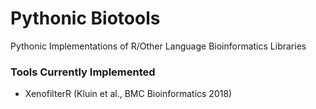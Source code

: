 # Pythonic Biotools

Pythonic Implementations of R/Other Language Bioinformatics Libraries

### Tools Currently Implemented

- XenofilterR (Kluin et al., BMC Bioinformatics 2018)
